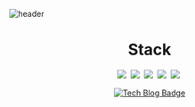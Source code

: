 ![header](https://capsule-render.vercel.app/api?type=waving&color=auto&height=350&section=header&text=Lim%20Ho%20Github&fontSize=90&animation=fadeIn&fontAlignY=38&desc=Front-End%20Developer&descAlignY=51&descAlign=74)
  <div align=center>
	<h1>Stack</h1>	
<img src="https://img.shields.io/badge/Python-3766AB?style=flat-square&logo=HTML&logoColor=white"/></a>&nbsp 
	<img src="https://img.shields.io/badge/Python-3766AB?style=flat-square&logo=CSS&logoColor=white"/></a>&nbsp 
<img src="https://img.shields.io/badge/Python-3766AB?style=flat-square&logo=Javascript&logoColor=white"/></a>&nbsp 
<img src="https://img.shields.io/badge/Python-3766AB?style=flat-square&logo=Vue&logoColor=white"/></a>&nbsp 
<img src="https://img.shields.io/badge/Python-3766AB?style=flat-square&logo=java&logoColor=white"/></a>&nbsp 

  </div>


  <div align=center>
	
  [![Tech Blog Badge](http://img.shields.io/badge/-My%20Blog-black?style=flat-square&logo=Bloglovin&link=https://limhoooo.tistory.com/)](https://limhoooo.tistory.com/)
	
  </div>
